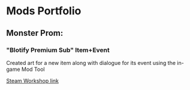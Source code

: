 # Mods Portfolio
## Monster Prom:
### "Blotify Premium Sub" Item+Event
Created art for a new item along with dialogue for its event using the in-game Mod Tool

[Steam Workshop link](https://steamcommunity.com/sharedfiles/filedetails/?id=2094099960)
